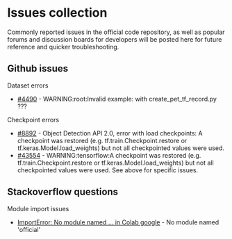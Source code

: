# Issues collection
Commonly reported issues in the official code repository, as well as popular forums and discussion boards for developers will be posted here for future reference and quicker troubleshooting.

## Github issues
Dataset errors
* [#4490](https://github.com/tensorflow/models/issues/4490) - WARNING:root:Invalid example: with create_pet_tf_record.py ???

Checkpoint errors
* [#8892](https://github.com/tensorflow/models/issues/8892) - Object Detection API 2.0, error with load checkpoints: A checkpoint was restored (e.g. tf.train.Checkpoint.restore or tf.keras.Model.load_weights) but not all checkpointed values were used.
* [#43554](https://github.com/tensorflow/models/issues/43554) - WARNING:tensorflow:A checkpoint was restored (e.g. tf.train.Checkpoint.restore or tf.keras.Model.load_weights) but not all checkpointed values were used. See above for specific issues.

## Stackoverflow questions
Module import issues
* [ImportError: No module named … in Colab google](https://stackoverflow.com/questions/57257530/importerror-no-module-named-in-colab-google) - No module named 'official'
